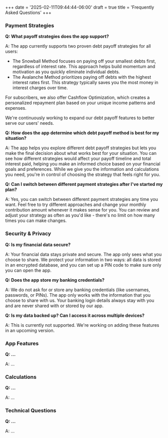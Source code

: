 +++
date = '2025-02-11T09:44:44-06:00'
draft = true
title = 'Frequently Asked Questions'
+++

### Payment Strategies

**Q: What payoff strategies does the app support?**

A: The app currently supports two proven debt payoff strategies for all users:
- The Snowball Method focuses on paying off your smallest debts first, regardless of interest rate. This approach helps build momentum and motivation as you quickly eliminate individual debts.
- The Avalanche Method prioritizes paying off debts with the highest interest rates first. This strategy typically saves you the most money in interest charges over time.

For subscribers, we also offer Cashflow Optimization, which creates a personalized repayment plan based on your unique income patterns and expenses.

We're continuously working to expand our debt payoff features to better serve our users' needs.

**Q: How does the app determine which debt payoff method is best for my situation?**

A: The app helps you explore different debt payoff strategies but lets you make the final decision about what works best for your situation. You can see how different strategies would affect your payoff timeline and total interest paid, helping you make an informed choice based on your financial goals and preferences. While we give you the information and calculations you need, you're in control of choosing the strategy that feels right for you.

**Q: Can I switch between different payment strategies after I've started my plan?**

A: Yes, you can switch between different payment strategies any time you want. Feel free to try different approaches and change your monthly contribution amount whenever it makes sense for you. You can review and adjust your strategy as often as you'd like - there's no limit on how many times you can make changes.

### Security & Privacy

**Q: Is my financial data secure?**

A: Your financial data stays private and secure. The app only sees what you choose to share. We protect your information in two ways: all data is stored in an encrypted database, and you can set up a PIN code to make sure only you can open the app.

**Q: Does the app store my banking credentials?**

A: We do not ask for or store any banking credentials (like usernames, passwords, or PINs). The app only works with the information that you choose to share with us. Your banking login details always stay with you and are never shared with or stored by our app.

**Q: Is my data backed up? Can I access it across multiple devices?**

A: This is currently not supported. We're working on adding these features in an upcoming version.

### App Features

**Q: ...**

A: ...

### Calculations

**Q: ...**

A: ...

### Technical Questions

**Q: ...**

A: ...
